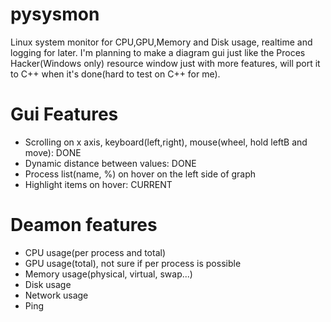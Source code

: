 # pysysmon
Linux system monitor for CPU,GPU,Memory and Disk usage, realtime and logging for later. I'm planning to make a diagram gui just like the Proces Hacker(Windows only) resource window just with more features, will port it to C++ when it's done(hard to test on C++ for me).

# Gui Features
- Scrolling on x axis, keyboard(left,right), mouse(wheel, hold leftB and move): DONE
- Dynamic distance between values: DONE
- Process list(name, %) on hover on the left side of graph
- Highlight items on hover: CURRENT

# Deamon features
- CPU usage(per process and total)
- GPU usage(total), not sure if per process is possible
- Memory usage(physical, virtual, swap...)
- Disk usage
- Network usage
- Ping
